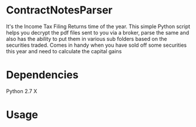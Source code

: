 # ContractNotesParser
It's the Income Tax Filing Returns time of the year. This simple Python script helps you decrypt the pdf files sent to you via a broker, parse the same and also has the ability to put them in various sub folders based on the securities traded. Comes in handy when you have sold off some securities this year and need to calculate the capital gains

# Dependencies
Python 2.7 X

# Usage
